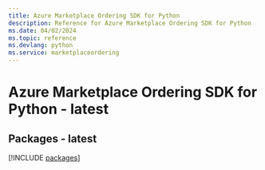 ```yaml
---
title: Azure Marketplace Ordering SDK for Python
description: Reference for Azure Marketplace Ordering SDK for Python
ms.date: 04/02/2024
ms.topic: reference
ms.devlang: python
ms.service: marketplaceordering
---
```

# Azure Marketplace Ordering SDK for Python - latest
## Packages - latest
[!INCLUDE [packages](marketplace-ordering-index.md)]